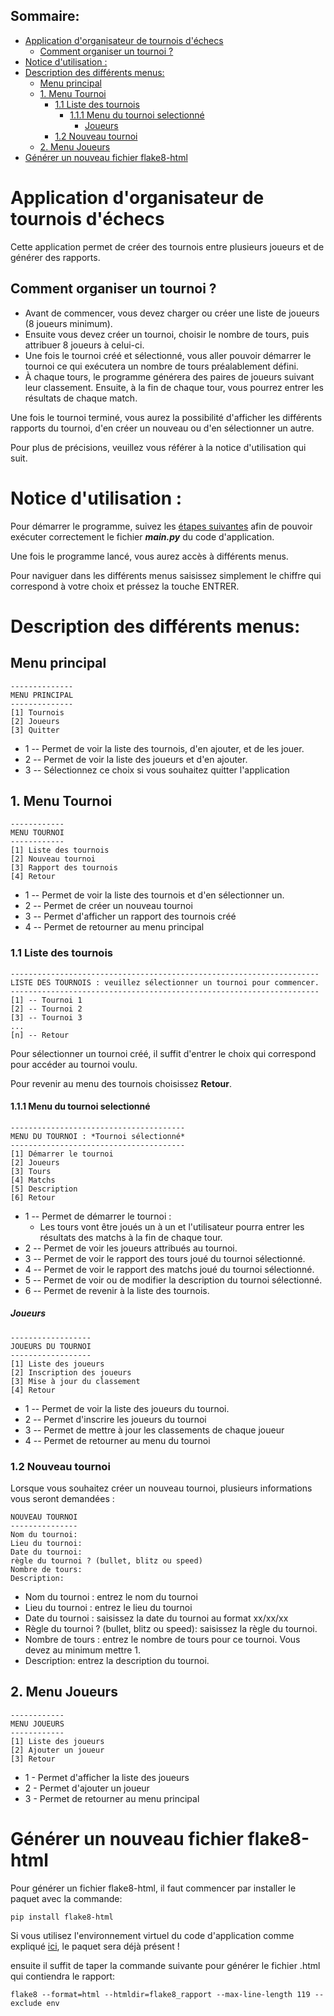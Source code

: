 ## Sommaire:
- [Application d'organisateur de tournois d'échecs](#application-dorganisateur-de-tournois-déchecs)
  - [Comment organiser un tournoi ?](#comment-organiser-un-tournoi-)
- [Notice d'utilisation :](#notice-dutilisation-)
- [Description des différents menus:](#description-des-différents-menus)
  - [Menu principal](#menu-principal)
  - [1. Menu Tournoi](#1-menu-tournoi)
    - [1.1 Liste des tournois](#11-liste-des-tournois)
      - [1.1.1 Menu du tournoi selectionné](#111-menu-du-tournoi-selectionné)
        - [Joueurs](#joueurs)
    - [1.2 Nouveau tournoi](#12-nouveau-tournoi)
  - [2. Menu Joueurs](#2-menu-joueurs)
- [Générer un nouveau fichier flake8-html](#générer-un-nouveau-fichier-flake8-html)

# Application d'organisateur de tournois d'échecs

Cette application permet de créer des tournois entre plusieurs joueurs et de générer des rapports.

## Comment organiser un tournoi ?
- Avant de commencer, vous devez charger ou créer une liste de joueurs (8 joueurs minimum).
- Ensuite vous devez créer un tournoi, choisir le nombre de tours, puis attribuer 8 joueurs à celui-ci.
- Une fois le tournoi créé et sélectionné, vous aller pouvoir démarrer le tournoi ce qui exécutera un nombre de tours préalablement défini.
- À chaque tours, le programme générera des paires de joueurs suivant leur classement. Ensuite, à la fin de chaque tour, vous pourrez entrer les résultats de chaque match.

Une fois le tournoi terminé, vous aurez la possibilité d'afficher les différents rapports du tournoi, d'en créer un nouveau ou d'en sélectionner un autre.

Pour plus de précisions, veuillez vous référer à la notice d'utilisation qui suit.



# Notice d'utilisation :
Pour démarrer le programme, suivez les [étapes suivantes](https://github.com/A-Nourry/P4_Developpez-un-programme-logiciel-en-Python/wiki#comment-d%C3%A9marrer-lapplication-de-tournoi-d%C3%A9checs) afin de pouvoir exécuter correctement le fichier ***main.py*** du code d'application.

Une fois le programme lancé, vous aurez accès à différents menus.

Pour naviguer dans les différents menus saisissez simplement le chiffre qui correspond à votre choix et préssez la touche ENTRER.


# Description des différents menus:

## Menu principal
```
--------------
MENU PRINCIPAL
--------------
[1] Tournois
[2] Joueurs
[3] Quitter
```
- 1 -- Permet de voir la liste des tournois, d'en ajouter, et de les jouer.
- 2 -- Permet de voir la liste des joueurs et d'en ajouter.
- 3 -- Sélectionnez ce choix si vous souhaitez quitter l'application
  
## 1. Menu Tournoi
```
------------
MENU TOURNOI
------------
[1] Liste des tournois
[2] Nouveau tournoi
[3] Rapport des tournois
[4] Retour
```
- 1 -- Permet de voir la liste des tournois et d'en sélectionner un.
- 2 -- Permet de créer un nouveau tournoi
- 3 -- Permet d'afficher un rapport des tournois créé
- 4 -- Permet de retourner au menu principal

### 1.1 Liste des tournois
```
---------------------------------------------------------------------
LISTE DES TOURNOIS : veuillez sélectionner un tournoi pour commencer.
---------------------------------------------------------------------
[1] -- Tournoi 1
[2] -- Tournoi 2
[3] -- Tournoi 3
...
[n] -- Retour
```
Pour sélectionner un tournoi créé, il suffit d'entrer le choix qui correspond pour accéder au tournoi voulu.

Pour revenir au menu des tournois choisissez **Retour**.

#### 1.1.1 Menu du tournoi selectionné
```
---------------------------------------
MENU DU TOURNOI : *Tournoi sélectionné*
---------------------------------------
[1] Démarrer le tournoi
[2] Joueurs
[3] Tours
[4] Matchs
[5] Description
[6] Retour
```
- 1 -- Permet de démarrer le tournoi :
  - Les tours vont être joués un à un et l'utilisateur pourra entrer les résultats des matchs à la fin de chaque tour.
- 2 -- Permet de voir les joueurs attribués au tournoi.
- 3 -- Permet de voir le rapport des tours joué du tournoi sélectionné.
- 4 -- Permet de voir le rapport des matchs joué du tournoi sélectionné.
- 5 -- Permet de voir ou de modifier la description du tournoi sélectionné.
- 6 -- Permet de revenir à la liste des tournois.
  
##### Joueurs
```
------------------
JOUEURS DU TOURNOI
------------------
[1] Liste des joueurs
[2] Inscription des joueurs
[3] Mise à jour du classement
[4] Retour
```
- 1 -- Permet de voir la liste des joueurs du tournoi.
- 2 -- Permet d'inscrire les joueurs du tournoi
- 3 -- Permet de mettre à jour les classements de chaque joueur
- 4 -- Permet de retourner au menu du tournoi

### 1.2 Nouveau tournoi
Lorsque vous souhaitez créer un nouveau tournoi, plusieurs informations vous seront demandées :
```
NOUVEAU TOURNOI
---------------
Nom du tournoi:
Lieu du tournoi: 
Date du tournoi: 
règle du tournoi ? (bullet, blitz ou speed) 
Nombre de tours:
Description:
```
- Nom du tournoi : entrez le nom du tournoi
- Lieu du tournoi : entrez le lieu du tournoi
- Date du tournoi : saisissez la date du tournoi au format xx/xx/xx
- Règle du tournoi ? (bullet, blitz ou speed): saisissez la règle du tournoi.
- Nombre de tours : entrez le nombre de tours pour ce tournoi. Vous devez au minimum mettre 1.
- Description: entrez la description du tournoi.

## 2. Menu Joueurs
```
------------
MENU JOUEURS
------------
[1] Liste des joueurs
[2] Ajouter un joueur
[3] Retour
```
- 1 - Permet d'afficher la liste des joueurs
- 2 - Permet d'ajouter un joueur
- 3 - Permet de retourner au menu principal

# Générer un nouveau fichier flake8-html

Pour générer un fichier flake8-html, il faut commencer par installer le paquet avec la commande:
```
pip install flake8-html
```
Si vous utilisez l'environnement virtuel du code d'application comme expliqué [ici](https://github.com/A-Nourry/P4_Developpez-un-programme-logiciel-en-Python/wiki#comment-d%C3%A9marrer-lapplication-de-tournoi-d%C3%A9checs), le paquet sera déjà présent !

ensuite il suffit de taper la commande suivante pour générer le fichier .html qui contiendra le rapport:
```
flake8 --format=html --htmldir=flake8_rapport --max-line-length 119 --exclude env
```

